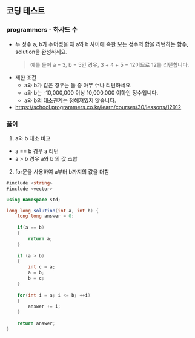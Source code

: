 ## 코딩 테스트
### programmers - 하샤드 수
- 두 정수 a, b가 주어졌을 때 a와 b 사이에 속한 모든 정수의 합을 리턴하는 함수, solution을 완성하세요.
  > 예를 들어 a = 3, b = 5인 경우, 3 + 4 + 5 = 12이므로 12를 리턴합니다.
- 제한 조건
  - a와 b가 같은 경우는 둘 중 아무 수나 리턴하세요.
  - a와 b는 -10,000,000 이상 10,000,000 이하인 정수입니다.
  - a와 b의 대소관계는 정해져있지 않습니다.
- https://school.programmers.co.kr/learn/courses/30/lessons/12912

### 풀이
1. a와 b 대소 비교
  - a == b 경우 a 리턴
  - a > b 경우 a와 b 의 값 스왑
2. for문을 사용하여 a부터 b까지의 값을 더함

```c#
#include <string>
#include <vector>

using namespace std;

long long solution(int a, int b) {
    long long answer = 0;
    
    if(a == b)
    {
        return a;
    }
    
    if (a > b)
    {
        int c = a;
        a = b;
        b = c;
    }
    
    for(int i = a; i <= b; ++i)
    {
        answer += i;
    }
    
    return answer;
}
```
